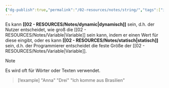 ```yaml
---
{"dg-publish":true,"permalink":"/02-resources/notes/string/","tags":["informatik/code","speicher"],"noteIcon":"","updated":"2025-09-10T16:33:13.000+02:00"}
---
```


Es kann **[[02 - RESOURCES/Notes/dynamic\|dynamisch]]** sein, d.h. der Nutzer entscheidet, wie groß die [[02 - RESOURCES/Notes/Variable\|Variable]] sein kann, indem er einen Wert für diese eingibt, oder es kann **[[02 - RESOURCES/Notes/statisch\|statisch]]** sein, d.h. der Programmierer entscheidet die feste Größe der [[02 - RESOURCES/Notes/Variable\|Variable]].

>[!note] 
>Es wird oft für Wörter oder Texten verwendet.


>[!example] 
>"Anna"
>"Drei"
>"Ich komme aus Brasilien"



